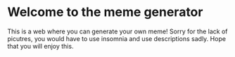 # Welcome to the meme generator
This is a web where you can generate your own meme!
Sorry for the lack of picutres, you would have to use insomnia and use descriptions sadly.
Hope that you will enjoy this.